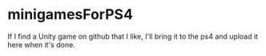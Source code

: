 # minigamesForPS4
If I find a Unity game on github that I like, I'll bring it to the ps4 and upload it here when it's done.
